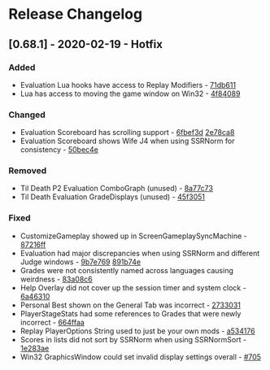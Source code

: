 # Release Changelog


## [0.68.1] - 2020-02-19 - Hotfix

### Added
- Evaluation Lua hooks have access to Replay Modifiers - [71db611](../../../commit/71db6110fa3139256ec70668b354f12b124b2f77)
- Lua has access to moving the game window on Win32 - [4f84089](../../../commit/4f84089e81bc08e6ecd22f179e6c2f78ac4262fb)

### Changed
- Evaluation Scoreboard has scrolling support - [6fbef3d](../../../commit/6fbef3d219c72c9853d654af1052666834523289) [2e78ca8](../../../commit/2e78ca83bd48440c0271e6f87b4000eb36c0bd90)
- Evaluation Scoreboard shows Wife J4 when using SSRNorm for consistency - [50bec4e](../../../commit/50bec4ec86858891e98edea41ed5135867a598bd)

### Removed
- Til Death P2 Evaluation ComboGraph (unused) - [8a77c73](../../../commit/8a77c73361b5bc874cf5a716af2a35dee193f0eb)
- Til Death Evaluation GradeDisplays (unused) - [45f3051](../../../commit/45f3051194cc7512ae8904fd2311c80167ff0b42)

### Fixed
- CustomizeGameplay showed up in ScreenGameplaySyncMachine - [87216ff](../../../commit/87216ffd1b812b910bd172e8a37af9f422a244a5)
- Evaluation had major discrepancies when using SSRNorm and different Judge windows - [9b7e769](../../../commit/9b7e769510d261308f8ce3cfcef4b8d59b55eea0) [891b74e](../../../commit/891b74e999cff42f32650efbb02421b8cbf0c46d)
- Grades were not consistently named across languages causing weirdness - [83a08c6](../../../commit/83a08c60b41b4efefefc50198b233b23d82884ce)
- Help Overlay did not cover up the session timer and system clock - [6a46310](../../../commit/6a46310542c060396ff5578cb8ddbd7a3973c5ec)
- Personal Best shown on the General Tab was incorrect - [2733031](../../../commit/2733031a324848bc4724c91644261ea6737e1012)
- PlayerStageStats had some references to Grades that were newly incorrect - [664ffaa](../../../commit/664ffaac4c52f21f869fda7fda9ddd440f43da76)
- Replay PlayerOptions String used to just be your own mods - [a534176](../../../commit/a53417623eb2a4fd13baacaf7c89099ea4c73fa6)
- Scores in lists did not sort by SSRNorm when using SSRNormSort - [1e283ae](../../../commit/1e283aeeac9615c769808501ea12088358183779)
- Win32 GraphicsWindow could set invalid display settings overall - [#705](../../../pull/705)
